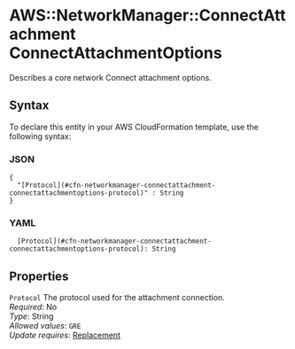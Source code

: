 # AWS::NetworkManager::ConnectAttachment ConnectAttachmentOptions<a name="aws-properties-networkmanager-connectattachment-connectattachmentoptions"></a>

Describes a core network Connect attachment options\.

## Syntax<a name="aws-properties-networkmanager-connectattachment-connectattachmentoptions-syntax"></a>

To declare this entity in your AWS CloudFormation template, use the following syntax:

### JSON<a name="aws-properties-networkmanager-connectattachment-connectattachmentoptions-syntax.json"></a>

```
{
  "[Protocol](#cfn-networkmanager-connectattachment-connectattachmentoptions-protocol)" : String
}
```

### YAML<a name="aws-properties-networkmanager-connectattachment-connectattachmentoptions-syntax.yaml"></a>

```
  [Protocol](#cfn-networkmanager-connectattachment-connectattachmentoptions-protocol): String
```

## Properties<a name="aws-properties-networkmanager-connectattachment-connectattachmentoptions-properties"></a>

`Protocol`  <a name="cfn-networkmanager-connectattachment-connectattachmentoptions-protocol"></a>
The protocol used for the attachment connection\.  
*Required*: No  
*Type*: String  
*Allowed values*: `GRE`  
*Update requires*: [Replacement](https://docs.aws.amazon.com/AWSCloudFormation/latest/UserGuide/using-cfn-updating-stacks-update-behaviors.html#update-replacement)